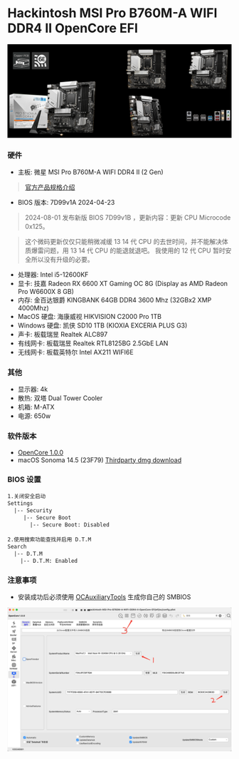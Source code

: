 # Hackintosh MSI Pro B760M-A WIFI DDR4 II OpenCore EFI

![Motherboard](Motherboard.png)

### 硬件

- 主板: 微星 MSI Pro B760M-A WIFI DDR4 II (2 Gen) 

> [官方产品规格介绍](https://www.msi.cn/Motherboard/PRO-B760M-A-WIFI-DDR4-II/Overview)

- BIOS 版本: 7D99v1A 2024-04-23

> 2024-08-01 发布新版 BIOS 7D99v1B ，更新内容：更新 CPU Microcode 0x125。

> 这个微码更新仅仅只能稍微减缓 13 14 代 CPU 的去世时间，并不能解决体质爆雷问题，用 13 14 代 CPU 的能退就退吧。
> 我使用的 12 代 CPU 暂时安全所以没有升级的必要。

- 处理器: Intel i5-12600KF
- 显卡: 技嘉 Radeon RX 6600 XT Gaming OC 8G (Display as AMD Radeon Pro W6600X 8 GB)
- 内存: 金百达银爵 KINGBANK 64GB DDR4 3600 Mhz (32GBx2 XMP 4000Mhz)
- MacOS 硬盘: 海康威视 HIKVISION C2000 Pro 1TB
- Windows 硬盘: 凯侠 SD10 1TB (KIOXIA EXCERIA PLUS G3)
- 声卡: 板载瑞昱 Realtek ALC897
- 有线网卡: 板载瑞昱 Realtek RTL8125BG 2.5GbE LAN
- 无线网卡: 板载英特尔 Intel AX211 WIFI6E

### 其他

- 显示器: 4k
- 散热: 双塔 Dual Tower Cooler
- 机箱: M-ATX
- 电源: 650w

### 软件版本

- [OpenCore 1.0.0](https://github.com/acidanthera/OpenCorePkg)
- macOS Sonoma 14.5 (23F79) [Thirdparty dmg download](https://hackintosh.club/d/10000080)

### BIOS 设置

```
1.关闭安全启动
Settings
  |-- Security
     |-- Secure Boot
       |-- Secure Boot: Disabled

2.使用搜索功能查找并启用 D.T.M
Search
  |-- D.T.M
    |-- D.T.M: Enabled

```

### 注意事项

- 安装成功后必须使用 [OCAuxiliaryTools](https://github.com/ic005k/OCAuxiliaryTools) 生成你自己的 SMBIOS

![Config](Config.jpg)
